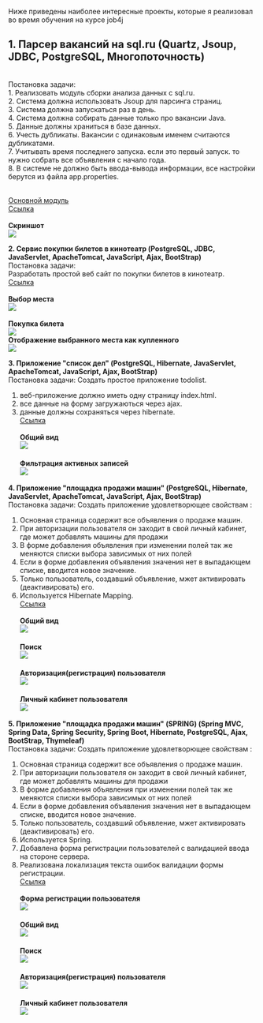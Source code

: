 ﻿Ниже приведены наиболее интересные проекты, которые я реализовал во время обучения на курсе job4j

<h2>1. Парсер вакансий на sql.ru (Quartz, Jsoup, JDBC, PostgreSQL, Многопоточность)</h2>
<br>Постановка задачи:
<br>1. Реализовать модуль сборки анализа данных с sql.ru.
<br>2. Система должна использовать Jsoup для парсинга страниц.
<br>3. Система должна запускаться раз в день.
<br>4. Система должна собирать данные только про вакансии Java.
<br>5. Данные должны храниться в базе данных. 
<br>6. Учесть дубликаты. Вакансии с одинаковым именем считаются дубликатами.
<br>7. Учитывать время последнего запуска. если это первый запуск. то нужно собрать все объявления с начало года.
<br>8. В системе не должно быть ввода-вывода информации, все настройки берутся из файла app.properties.   
   
<br><a href="https://github.com/brakhin/portfolio/blob/master/2_sql/src/main/java/ru/bgbrakhi/sql/jobparser/SqlRuParser.java">Основной модуль</a>
<br><a href="https://github.com/brakhin/portfolio/tree/master/2_sql/src/main/java/ru/bgbrakhi/sql/jobparser">Ссылка</a> 
<br><br><b>Скриншот</b>
<br><img src="2_sql/Screenshot.jpg">

<b>2. Сервис покупки билетов в кинотеатр (PostgreSQL, JDBC, JavaServlet, ApacheTomcat, JavaScript, Ajax, BootStrap)</b>
<br>Постановка задачи:
<br>Разработать простой веб сайт по покупки билетов в кинотеатр.
<br><a href="https://github.com/brakhin/portfolio/tree/master/3_servlets_cinema">Ссылка</a> 
<br><br><b>Выбор места</b>
<br><img src="3_servlets_cinema/Screenshot1.jpg">
<br><br><b>Покупка билета</b>
<br><img src="3_servlets_cinema/Screenshot2.jpg">
<br><b>Отображение выбранного места как купленного</b>
<br><img src="3_servlets_cinema/Screenshot3.jpg">

<b>3. Приложение "список дел" (PostgreSQL, Hibernate, JavaServlet, ApacheTomcat, JavaScript, Ajax, BootStrap)</b>
<br>Постановка задачи:
Cоздать простое приложение todolist.
1. веб-приложение должно иметь одну страницу index.html. 
2. все данные на форму загружаються через ajax.
3. данные должны сохраняться через hibernate.
<br><a href="https://github.com/brakhin/portfolio/tree/master/3_hibernate">Ссылка</a> 
<br><br><b>Общий вид</b>
<br><img src="3_hibernate/Screenshot_1.jpg">
<br><br><b>Фильтрация активных записей</b>
<br><img src="3_hibernate/Screenshot_2.jpg">
 
<b>4. Приложение "площадка продажи машин" (PostgreSQL, Hibernate, JavaServlet, ApacheTomcat, JavaScript, Ajax, BootStrap)</b>
<br>Постановка задачи:
Cоздать приложение удовлетворющее свойствам :
1. Основная страница содержит все объявления о продаже машин. 
2. При авторизации пользователя он заходит в свой личный кабинет, где может добавлять машины для продажи
3. В форме добавления объявления при изменении полей так же меняются списки выбора зависимых от них полей
4. Если в форме добавления объявления значения нет в выпадающем списке, вводится новое значение.
5. Только пользователь, создавший объявление, мжет активировать (деактивировать) его.
6. Используется Hibernate Mapping.
<br><a href="https://github.com/brakhin/portfolio/tree/master/3_hibernate_carseller">Ссылка</a> 
<br><br><b>Общий вид</b>
<br><img src="3_hibernate_carseller/Screenshot1.jpg">
<br><br><b>Поиск</b>
<br><img src="3_hibernate_carseller/Screenshot2.jpg">
<br><br><b>Авторизация(регистрация) пользователя</b>
<br><img src="3_hibernate_carseller/Screenshot3.jpg">
<br><br><b>Личный кабинет пользователя</b>
<br><img src="3_hibernate_carseller/Screenshot4.jpg">
 
<b>5. Приложение "площадка продажи машин" (<b>SPRING</b>) (Spring MVC, Spring Data, Spring Security, Spring Boot, Hibernate, PostgreSQL, Ajax, BootStrap, Thymeleaf)</b>
<br>Постановка задачи:
Cоздать приложение удовлетворющее свойствам :
1. Основная страница содержит все объявления о продаже машин. 
2. При авторизации пользователя он заходит в свой личный кабинет, где может добавлять машины для продажи
3. В форме добавления объявления при изменении полей так же меняются списки выбора зависимых от них полей
4. Если в форме добавления объявления значения нет в выпадающем списке, вводится новое значение.
5. Только пользователь, создавший объявление, мжет активировать (деактивировать) его.
6. Используется Spring.
7. Добавлена форма регистрации пользователей с валидацией ввода на стороне сервера.
8. Реализована локализация текста ошибок валидации формы регистрации.
<br><a href="https://github.com/brakhin/portfolio/tree/master/3_hibernate_carseller">Ссылка</a> 
<br><br><b>Форма регистрации пользователя</b>
<br><img src="3_hibernate_carseller/Screenshot1.jpg">
<br><br><b>Общий вид</b>
<br><img src="3_spring_boot/Screenshot1.jpg">
<br><br><b>Поиск</b>
<br><img src="3_spring_boot/Screenshot2.jpg">
<br><br><b>Авторизация(регистрация) пользователя</b>
<br><img src="3_spring_boot/Screenshot3.jpg">
<br><br><b>Личный кабинет пользователя</b>
<br><img src="3_spring_boot/Screenshot4.jpg">

